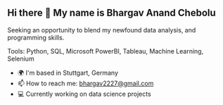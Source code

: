 ## Hi there 👋 My name is Bhargav Anand Chebolu

Seeking an opportunity to blend my newfound data analysis, and programming skills.

Tools: Python, SQL, Microsoft PowerBI, Tableau, Machine Learning, Selenium

- 🌍  I'm based in Stuttgart, Germany
- 📫  How to reach me: bhargav2227@gmail.com
- 💻  Currently working on data science projects


<!--
**bhargavchebolu/bhargavchebolu** is a ✨ _special_ ✨ repository because its `README.md` (this file) appears on your GitHub profile.

Here are some ideas to get you started:

- 🔭 I’m currently working on ...
- 🌱 I’m currently learning ...
- 👯 I’m looking to collaborate on ...
- 🤔 I’m looking for help with ...
- 💬 Ask me about ...
- 📫 How to reach me: ...
- 😄 Pronouns: ...
- ⚡ Fun fact: ...
-->

